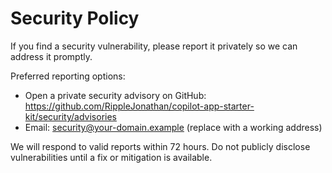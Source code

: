 # Security Policy

If you find a security vulnerability, please report it privately so we can address it promptly.

Preferred reporting options:

- Open a private security advisory on GitHub: https://github.com/RippleJonathan/copilot-app-starter-kit/security/advisories
- Email: security@your-domain.example (replace with a working address)

We will respond to valid reports within 72 hours. Do not publicly disclose vulnerabilities until a fix or mitigation is available.
